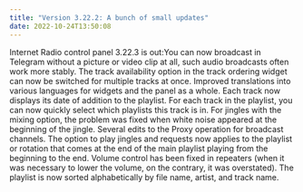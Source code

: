 ```yaml
---
title: "Version 3.22.2: A bunch of small updates"
date: 2022-10-24T13:50:08
---
```


Internet Radio control panel 3.22.3 is out:You can now broadcast in Telegram without a picture or video clip at all, such audio broadcasts often work more stably. The track availability option in the track ordering widget can now be switched for multiple tracks at once. Improved translations into various languages for widgets and the panel as a whole. Each track now displays its date of addition to the playlist. For each track in the playlist, you can now quickly select which playlists this track is in. For jingles with the mixing option, the problem was fixed when white noise appeared at the beginning of the jingle. Several edits to the Proxy operation for broadcast channels. The option to play jingles and requests now applies to the playlist or rotation that comes at the end of the main playlist playing from the beginning to the end. Volume control has been fixed in repeaters (when it was necessary to lower the volume, on the contrary, it was overstated). The playlist is now sorted alphabetically by file name, artist, and track name.
